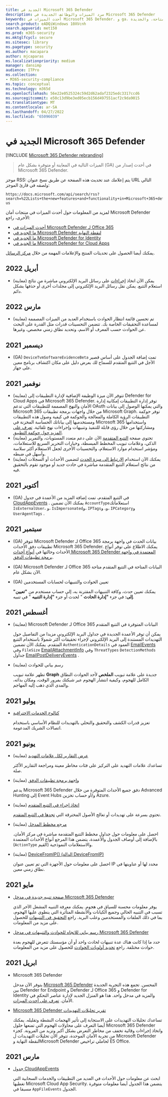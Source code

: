 ```yaml
---
title: الجديد في Microsoft 365 Defender
description: سرد الميزات والوظائف الجديدة في Microsoft 365 Defender
keywords: أحدث الميزات في Microsoft 365 Defender، و ga، والمتاحة بشكل عام، والقدرات، والمتاحة، والجديدة
search.product: eADQiWindows 10XVcnh
search.appverid: met150
ms.prod: m365-security
ms.mktglfcycl: secure
ms.sitesec: library
ms.pagetype: security
ms.author: macapara
author: mjcaparas
ms.localizationpriority: medium
manager: dansimp
audience: ITPro
ms.collection:
- M365-security-compliance
ms.topic: conceptual
ms.technology: m365d
ms.openlocfilehash: 56e22e0525324c59d2d62adaf2325edc3317ccd6
ms.sourcegitcommit: e50c13d9be3ed05ecb156d497551acf2c9da9015
ms.translationtype: MT
ms.contentlocale: ar-SA
ms.lasthandoff: 04/27/2022
ms.locfileid: "65096039"
---
```

# <a name="whats-new-in-microsoft-365-defender"></a>الجديد في Microsoft 365 Defender

[!INCLUDE [Microsoft 365 Defender rebranding](../includes/microsoft-defender.md)]

>الميزات التالية في المعاينة أو متوفرة بشكل عام (GA) في أحدث إصدار من Microsoft 365 Defender.

موجز RSS: يتم إعلامك عند تحديث هذه الصفحة عن طريق نسخ عنوان URL التالي ولصقه في قارئ الموجز:

```http
https://docs.microsoft.com/api/search/rss?search=%22Lists+the+new+features+and+functionality+in+Microsoft+365+defender%22&locale=en-us
```

لمزيد من المعلومات حول أحدث الميزات في منتجات أمان Microsoft Defender الأخرى، راجع:

- [أحدث الميزات في Microsoft Defender لـ Office 365](../office-365-security/whats-new-in-defender-for-office-365.md)
- [ما الجديد في Microsoft Defender لنقطة النهاية](../defender-endpoint/whats-new-in-microsoft-defender-endpoint.md)
- [ما الجديد في Microsoft Defender for Identity](/defender-for-identity/whats-new)
- [ما الجديد في Microsoft Defender for Cloud Apps](/cloud-app-security/release-notes)

يمكنك أيضا الحصول على تحديثات المنتج والإعلامات المهمة من خلال [مركز الرسائل](https://admin.microsoft.com/Adminportal/Home#/MessageCenter). 


## <a name="april-2022"></a>أبريل 2022
- (معاينة) يمكن الآن اتخاذ [إجراءات](advanced-hunting-take-action.md) على رسائل البريد الإلكتروني مباشرة من نتائج استعلام التتبع. يمكن نقل رسائل البريد الإلكتروني إلى مجلدات أخرى أو حذفها بشكل دائم. 

## <a name="march-2022"></a>مارس 2022

- (معاينة) تم تحسين قائمة انتظار الحوادث باستخدام العديد من الميزات المصممة لمساعدة التحقيقات الخاصة بك. تتضمن التحسينات قدرات مثل القدرة على البحث عن الحوادث حسب المعرف أو الاسم، وتحديد نطاق زمني مخصص، وغيرها.


## <a name="december-2021"></a>ديسمبر 2021

- (GA) `DeviceTvmSoftwareEvidenceBeta` تمت إضافة الجدول على أساس قصير الأجل في التتبع المتقدم للسماح لك بعرض دليل على مكان اكتشاف برنامج معين على جهاز.

## <a name="november-2021"></a>نوفمبر 2021

- (معاينة) تتوفر الآن ميزة الوظيفة الإضافية لإدارة التطبيقات إلى Defender for Cloud Apps في Microsoft 365 Defender. توفر إدارة التطبيقات إمكانية إدارة الأمان والنهج المصممة للتطبيقات التي تدعم OAuth والتي يمكنها الوصول إلى بيانات Microsoft 365 من خلال واجهات برمجة تطبيقات Microsoft Graph. توفر حوكمة التطبيقات الرؤية الكاملة والمعالجة والحوكمة في كيفية وصول هذه التطبيقات ومستخدميها إلى بياناتك الحساسة المخزنة في Microsoft 365 واستخدامها ومشاركتها من خلال رؤى قابلة للتنفيذ وتنبيهات وإجراءات نهج تلقائية. [تعرف على المزيد حول حوكمة التطبيق](/cloud-app-security/app-governance-manage-app-governance).
- (معاينة) تحتوي صفحة [التتبع المتقدمة](advanced-hunting-overview.md) الآن على دعم متعدد المستويات، والتمرير الذكي، وعلامات تبويب المخطط المبسطة، وخيارات التحرير السريع للاستعلامات، ومؤشر استخدام موارد الاستعلام، والتحسينات الأخرى لجعل الاستعلام أكثر سلاسة وأسهل في ضبطه.
- (معاينة) يمكنك الآن استخدام [الارتباط إلى ميزة الحدث](advanced-hunting-link-to-incident.md) لتضمين الأحداث أو السجلات من نتائج استعلام التتبع المتقدمة مباشرة في حادث جديد أو موجود تقوم بالتحقيق فيه.

## <a name="october-2021"></a>أكتوبر 2021

- (GA) في التتبع المتقدم، تمت إضافة المزيد من الأعمدة في جدول [CloudAppEvents](advanced-hunting-cloudappevents-table.md) . يمكنك الآن تضمين `AccountType`استعلاماتك `IsExternalUser`، و، `IsImpersonated`و، `IPTags`و، و، `IPCategory`و `UserAgentTags` .

## <a name="september-2021"></a>سبتمبر 2021

- (GA) تتوفر Microsoft Defender لـ Office 365 بيانات الحدث في واجهة برمجة تطبيقات دفق الأحداث Microsoft 365 Defender. يمكنك الاطلاع على توفر أنواع الأحداث وحالتها في [أنواع أحداث Microsoft 365 Defender المعتمدة في واجهة برمجة تطبيقات الدفق](supported-event-types.md).
- (GA) Microsoft Defender لـ Office 365 البيانات المتاحة في التتبع المتقدم متاحة الآن بشكل عام.
- (GA) تعيين الحوادث والتنبيهات لحسابات المستخدمين

  يمكنك تعيين حدث، وكافة التنبيهات المقترنة به، إلى حساب مستخدم من **"تعيين" إلى:** في جزء **"إدارة الحادث** " لحدث أو جزء **"إدارة التنبيه** " في تنبيه.

## <a name="august-2021"></a>أغسطس 2021

- (معاينة) Microsoft Defender لـ Office 365 البيانات المتوفرة في التتبع المتقدم

  يمكن أن توفر الأعمدة الجديدة في جداول البريد الإلكتروني مزيدا من التفاصيل حول التهديدات المستندة إلى البريد الإلكتروني لإجراء تحقيقات أكثر شمولا باستخدام التتبع المتقدم. يمكنك الآن تضمين `AuthenticationDetails` العمود في [EmailEvents](./advanced-hunting-emailevents-table.md) وفي `FileSize` [EmailAttachmentInfo](./advanced-hunting-emailattachmentinfo-table.md) وفي `ThreatTypes` `DetectionMethods` جداول [EmailPostDeliveryEvents](./advanced-hunting-emailpostdeliveryevents-table.md) .

- (معاينة) رسم بياني للحوادث

  تظهر علامة تبويب **Graph** جديدة على علامة تبويب **الملخص** لأحد الحوادث النطاق الكامل للهجوم، وكيفية انتشار الهجوم عبر شبكتك بمرور الوقت، ومكان بدائه، والمدى الذي ذهب إليه المهاجم.

## <a name="july-2021"></a>يوليو 2021

- [كتالوج الخدمات الاحترافية](https://sip.security.microsoft.com/interoperability/professional_services)

  تعزيز قدرات الكشف والتحقيق والتحلي بالتهديدات للنظام الأساسي باستخدام اتصالات الشريك المدعومة.

## <a name="june-2021"></a>يونيو 2021

- (معاينة) [عرض التقارير لكل علامات التهديد](threat-analytics.md#view-reports-per-threat-tags)

  تساعدك علامات التهديد على التركيز على فئات مخاطر معينة ومراجعة التقارير الأكثر صلة.

- (معاينة) [واجهة برمجة تطبيقات الدفق](../defender-endpoint/raw-data-export.md)

  يدعم Microsoft 365 Defender دفق جميع الأحداث المتوفرة من خلال Advanced Hunting إلى Event Hubs و/أو حساب تخزين Azure.

- (معاينة) [اتخاذ إجراء في التتبع المتقدم](advanced-hunting-take-action.md)

  تحتوي بسرعة على تهديدات أو تعالج الأصول المخترقة التي [تجدها في التتبع المتقدم](advanced-hunting-overview.md).

- (معاينة) [مرجع مخطط المدخل](advanced-hunting-schema-tables.md#get-schema-information-in-the-security-center)

  احصل على معلومات حول جداول مخطط التتبع المتقدمة مباشرة في مركز الأمان. بالإضافة إلى أوصاف الجدول والأعمدة، يتضمن هذا المرجع أنواع الأحداث المعتمدة (`ActionType` القيم) والاستعلامات النموذجية.

- (معاينة) [DeviceFromIP() (الدالة DeviceFromIP)](advanced-hunting-devicefromip-function.md)

  احصل على معلومات حول الأجهزة التي تم تعيين عنوان IP محدد لها أو عناوينها في نطاق زمني معين.

## <a name="may-2021"></a>مايو 2021

- [صفحة تنبيه جديدة في مدخل Microsoft 365 Defender](https://techcommunity.microsoft.com/t5/microsoft-365-defender/easily-find-anomalies-in-incidents-and-alerts/ba-p/2339243)

  يوفر معلومات محسنة للسياق في هجوم. يمكنك معرفة التنبيه المشغل الآخر الذي تسبب في التنبيه الحالي وجميع الكيانات والأنشطة المتأثرة التي ينطوي عليها الهجوم، بما في ذلك الملفات والمستخدمين وعلب البريد. راجع [التحقيق في التنبيهات](/microsoft-365/security/defender/investigate-alerts) للحصول على مزيد من المعلومات.

- [رسم بياني للاتجاه للحوادث والتنبيهات في مدخل Microsoft 365 Defender](https://techcommunity.microsoft.com/t5/microsoft-365-defender/new-alert-page-for-microsoft-365-defender-incident-detections/ba-p/2350425)

  حدد ما إذا كانت هناك عدة تنبيهات لحادث واحد أو أن مؤسستك تتعرض للهجوم بعدة حوادث مختلفة. راجع [تحديد أولويات الحوادث](/microsoft-365/security/defender/incident-queue) للحصول على مزيد من المعلومات.

## <a name="april-2021"></a>2021 ابريل

- Microsoft 365 Defender

  يتوفر الآن مدخل [Microsoft 365 Defender](https://security.microsoft.com) المحسن. تجمع هذه التجربة الجديدة بين Defender for Endpoint و Defender لـ Office 365 و Defender for Identity والمزيد في مدخل واحد. هذا هو المنزل الجديد لإدارة عناصر التحكم في الأمان. [تعرف على أحدث الميزات](./microsoft-365-defender.md#the-microsoft-365-defender-portal).

- [Microsoft 365 Defender تقرير تحليلات التهديدات](threat-analytics.md)

  تساعدك تحليلات التهديدات على الاستجابة إلى تأثير الهجمات النشطة وتقليله. يمكنك أيضا التعرف على محاولات الهجوم التي تمنعها حلول Microsoft 365 Defender واتخاذ إجراءات وقائية تخفف من مخاطر التعرض بشكل أكبر وتزيد من المرونة. كجزء من تجربة الأمان الموحدة، تتوفر الآن تحليلات التهديدات ل Microsoft Defender لنقطة النهاية وMicrosoft Defender لحاملي تراخيص E5 Office.

## <a name="march-2021"></a>مارس 2021

- [جدول CloudAppEvents](advanced-hunting-cloudappevents-table.md)

  ابحث عن معلومات حول الأحداث في العديد من التطبيقات والخدمات السحابية التي تغطيها Microsoft Cloud App Security. يتضمن هذا الجدول أيضا معلومات متوفرة مسبقا في `AppFileEvents` الجدول.

